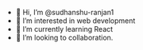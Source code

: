 - 👋 Hi, I’m @sudhanshu-ranjan1
- 👀 I’m interested in web development
- 🌱 I’m currently learning React
- 💞️ I’m looking to collaboration.

<!---
sudhanshu-ranjan1/sudhanshu-ranjan1 is a ✨ special ✨ repository because its `README.md` (this file) appears on your GitHub profile.
You can click the Preview link to take a look at your changes.
--->
